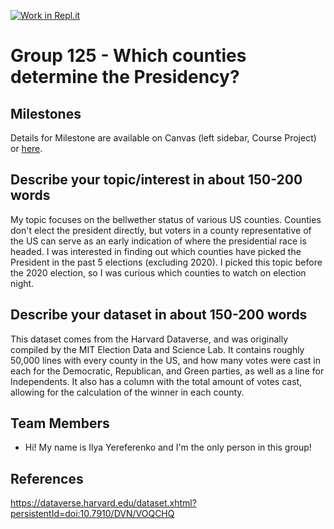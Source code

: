 [![Work in Repl.it](https://classroom.github.com/assets/work-in-replit-14baed9a392b3a25080506f3b7b6d57f295ec2978f6f33ec97e36a161684cbe9.svg)](https://classroom.github.com/online_ide?assignment_repo_id=313856&assignment_repo_type=GroupAssignmentRepo)
# Group 125 - Which counties determine the Presidency?


## Milestones

Details for Milestone are available on Canvas (left sidebar, Course Project) or [here](https://firas.moosvi.com/courses/data301/project/milestone01.html).

## Describe your topic/interest in about 150-200 words

My topic focuses on the bellwether status of various US counties. Counties don't elect the president directly, but voters in a county representative of the US can serve as an early indication of where the presidential race is headed. I was interested in finding out which counties have picked the President in the past 5 elections (excluding 2020). I picked this topic before the 2020 election, so I was curious which counties to watch on election night.

## Describe your dataset in about 150-200 words

This dataset comes from the Harvard Dataverse, and was originally compiled by the MIT Election Data and Science Lab. It contains roughly 50,000 lines with every county in the US, and how many votes were cast in each for the Democratic, Republican, and Green parties, as well as a line for Independents. It also has a column with the total amount of votes cast, allowing for the calculation of the winner in each county.

## Team Members

- Hi! My name is Ilya Yereferenko and I'm the only person in this group!
## References

https://dataverse.harvard.edu/dataset.xhtml?persistentId=doi:10.7910/DVN/VOQCHQ
